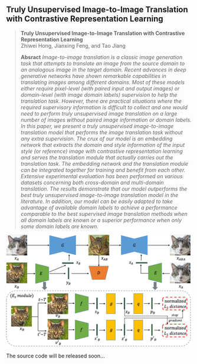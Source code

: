 ## Truly Unsupervised Image-to-Image Translation with Contrastive Representation Learning

> __Truly Unsupervised Image-to-Image Translation with Contrastive Representation Learning__   
> Zhiwei Hong, Jianxing Feng, and Tao Jiang
> 
> __Absract__ _Image-to-image translation is a classic image generation task that attempts to translate an image from the source domain to an analogous image in the target domain. Recent advances in deep generative networks have shown remarkable capabilities in translating images among different domains. Most of these models either require pixel-level (with paired input and output images) or domain-level (with image domain labels) supervision to help the translation task. However, there are practical situations where the required supervisory information is difficult to collect and one would need to perform truly unsupervised image translation on a large number of images without paired image information or domain labels. In this paper, we present a truly unsupervised image-to-image translation model that performs the image translation task without any extra supervision. The crux of our model is an embedding network that extracts the domain and style information of the input style (or reference) image with contrastive representation learning and serves the translation module that actually carries out the translation task. The embedding network and the translation module can be integrated together for training and benefit from each other. Extensive experimental evaluation has been performed on various datasets concerning both cross-domain and multi-domain translation. The results demonstrate that our model outperforms the best truly unsupervised image-to-image translation model in the literature. In addition, our model can be easily adapted to take advantage of available domain labels to achieve a performance comparable to the best supervised image translation methods when all domain labels are known or a superior performance when only some domain labels are known._

![CUNIT Framework](./images/framework.png)

The source code will be released soon...
